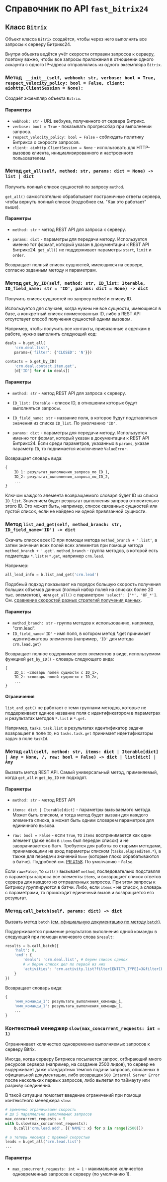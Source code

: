 # Справочник по API `fast_bitrix24`
## Класс `Bitrix`
Объект класса `Bitrix` создаётся, чтобы через него выполнять все запросы к серверу Битрикс24.

Внутри объекта ведётся учёт скорости отправки запросов к серверу, поэтому важно, чтобы все запросы приложения в отношении одного аккаунта с одного IP-адреса отправлялись из одного экземпляра `Bitrix`.

### Метод ` __init__(self, webhook: str, verbose: bool = True, respect_velocity_policy: bool = False, client: aiohttp.ClientSession = None):`
Создаёт экземпляр объекта `Bitrix`.

#### Параметры
* `webhook: str` - URL вебхука, полученного от сервера Битрикс.
* `verbose: bool = True` - показывать прогрессбар при выполнении запроса.
* `respect_velocity_policy: bool = False` - соблюдать политику Битрикса о скорости запросов.
* `client: aiohttp.ClientSession = None` - использовать для HTTP-вызовов клиента, инициализированного и настроенного пользователем.

### Метод `get_all(self, method: str, params: dict = None) -> list | dict`
Получить полный список сущностей по запросу `method`.

`get_all()` самостоятельно обрабатывает постраничные ответы сервера, чтобы вернуть полный список (подробнее см. "Как это работает" выше).

#### Параметры
* `method: str` - метод REST API для запроса к серверу.

* `params: dict` - параметры для передачи методу. Используется именно тот формат, который указан в документации к REST API Битрикс24. `get_all()` не поддерживает параметры `start`, `limit` и `order`.

Возвращает полный список сущностей, имеющихся на сервере, согласно заданным методу и параметрам.

### Метод `get_by_ID(self, method: str, ID_list: Iterable, ID_field_name: str = 'ID', params: dict = None) -> dict`
Получить список сущностей по запросу `method` и списку ID.

Используется для случаев, когда нужны не все сущности, имеющиеся в базе, а конкретный список поименованных ID, либо в REST API отсутствует способ получения сущностей одним вызовом.

Например, чтобы получить все контакты, привязанные к сделкам в работе, нужно выполнить следующий код:

```python
deals = b.get_all(
    'crm.deal.list',
    params={'filter': {'CLOSED': 'N'}})

contacts = b.get_by_ID(
    'crm.deal.contact.item.get',
    [d['ID'] for d in deals])
```

#### Параметры

* `method: str` - метод REST API для запроса к серверу.

* `ID_list: Iterable` - список ID, в отношении которых будут выполняться запросы.

* `ID_field_name: str` - название поля, в которое будут подставляться значения из списка `ID_list`. По умолчанию `'ID'`.

* `params: dict` - параметры для передачи методу.
    Используется именно тот формат, который указан в
    документации к REST API Битрикс24. Если среди параметров,
    указанных в `params`, указан параметр `ID`, то
    поднимается исключение `ValueError`.

Возвращает словарь вида:

```python
{
    ID_1: результат_выполнения_запроса_по_ID_1,
    ID_2: результат_выполнения_запроса_по_ID_2,
    ...
}
```

Ключом каждого элемента возвращаемого словаря будет ID из списка `ID_list`. Значением будет результат выполнения запроса относительно этого ID. Это может быть, например, список связанных сущностей или пустой список, если не найдено ни одной привязанной сущности.

### Метод `list_and_get(self, method_branch: str, ID_field_name='ID') -> dict`
Скачать список всех ID при помощи метода `method_branch + '.list'`,
а затем значения всех полей всех элементов при помощи метода `method_branch + '.get'`. `method_branch` - группа методов, в которой есть подметоды `*.list` и `*.get`, например `crm.lead`.

Например:
```python
all_lead_info = b.list_and_get('crm.lead')
```

Подобный подход показывает на порядок большую скорость
получения больших объемов данных (полный набор полей
на списках более 20 тыс. элементов), чем `get_all()`
с параметром `'select': ['*', 'UF_*']`.
См. [сравнение скоростей разных стратегий получения данных](https://github.com/leshchenko1979/fast_bitrix24/discussions/113).

#### Параметры
* `method_branch: str` - группа методов к использованию, например,
"crm.lead".
* `ID_field_name='ID'` - имя поля, в котором метод *.get принимает
идентификаторы элементов (например, `'ID'` для метода `crm.lead.get`)

Возвращает полное содержимое всех элементов в виде, используемом
функцией `get_by_ID()` - словарь следующего вида:
```
{
    ID_1: <словарь полей сущности с ID_1>,
    ID_2: <словарь полей сущности с ID_2>,
    ...
}
```
#### Ограничения
`list_and_get()` не работает с теми группами методов, которые
не поддерживают единое название поля с идентификатором
в параметрах и результатах методов `*.list` и `*.get`.

Например, `tasks.task.list` в результатах идентификатор задачи
возвращает в поле `ID`, но `tasks.task.get` принимает
идентификаторы задач в поле `taskId`.
### Метод `call(self, method: str, items: dict | Iterable[dict] | Any = None, /, raw: bool = False) -> dict | list[dict] | Any`

Вызвать метод REST API. Самый универсальный метод,
применяемый, когда `get_all` и `get_by_ID` не подходят.

#### Параметры
* `method: str` - метод REST API

* `items: dict | Iterable[dict]` - параметры вызываемого метода. Может быть списком, и тогда метод будет вызван для каждого элемента списка, а может быть одним словарем параметров для единичного вызова.

* `raw: bool = False` - если `True`, то `items` воспринимается как один элемент (даже если в `items` был передан список) и не заворачивается в батч. Требуется для работы со старыми методами, принимающими на вход параметры списком (`tasks.elapseditem.*`), а также для передачи значений `None` (которые плохо обрабатываются в батче). Подробней см. [PR #158](https://github.com/leshchenko1979/fast_bitrix24/pull/158). По умолчанию - `False`.

Если `raw=False`, то `call()` вызывает `method`, последовательно подставляя в параметры запроса все элементы `items`, и возвращает список ответов сервера для каждого из отправленных запросов. При этом запросы к Битриксу группируются в батчи. Либо, если `items` - не список, а словарь с параметрами, то происходит единичный вызов и возвращается его результат.


### Метод `call_batch(self, params: dict) -> dict`

Вызвать метод `batch` ([см. официальную документацию по методу `batch`](https://dev.1c-bitrix.ru/rest_help/general/batch.php)).

Поддерживается примение результатов выполнения одной команды в следующей при помощи ключевого слова `$result`:

```python
results = b.call_batch({
    'halt': 0,
    'cmd': {
        'deals': 'crm.deal.list', # берем список сделок
        # и берем список дел по первой из них
        'activities': 'crm.activity.list?filter[ENTITY_TYPE]=3&filter[ENTITY_ID]=$result[deals][0][ID]'
    }
})
```

Возвращает словарь вида:
```python
{
    'имя_команды_1': результаты_выполнения_команды_1,
    'имя_команды_1': результаты_выполнения_команды_1,
    ...
}
```
### Контекстный менеджер `slow(max_concurrent_requests: int = 1)`
Ограничивает количество одновременно выполняемых запросов к серверу Bitrix.

Иногда, когда серверу Битрикса посылается запрос, отбирающий много ресурсов сервера
(например, на создание 2500 лидов), то сервер не выдерживает даже стандартных
темпов подачи запросов, описанных в официальной документации, либо возвращая
`500 Internal Server Error` после нескольких первых запросов, либо вылетая по таймауту
или разрыву соединения.

В такой ситуации помогает введение ограничений при
помощи контекстного менеджера `slow`:

```python
# временно ограничиваем скорость
# до 5 параллельно выполняемых запросов
max_concurrent_requests = 5
with b.slow(max_concurrent_requests):
    b.call('crm.lead.add', [{'NAME': x} for x in range(2500)])

# а теперь несемся с прежней скоростью
leads = b.get_all('crm.lead.list')
...
```
#### Параметры
* `max_concurrent_requests: int = 1` - макимальное количество одновременных запросов к серверу (по умолчанию 1).
